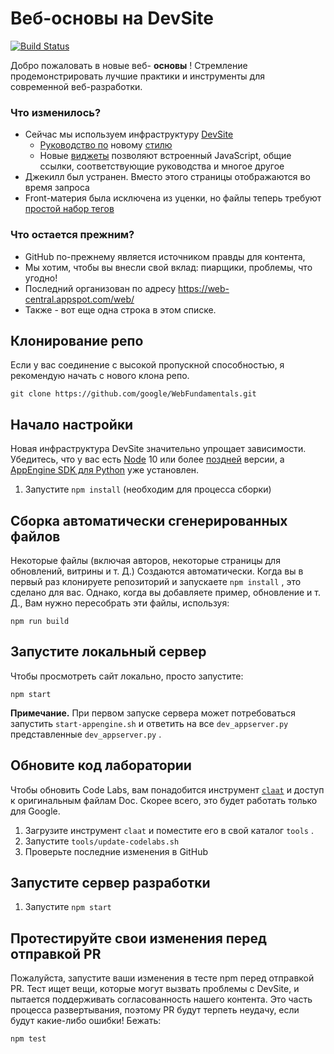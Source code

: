 # Веб-основы на DevSite

[![Build Status](https://travis-ci.org/google/WebFundamentals.svg?branch=master)](https://travis-ci.org/google/WebFundamentals)

Добро пожаловать в новые веб- **основы** ! Стремление продемонстрировать лучшие практики и инструменты для современной веб-разработки.

### Что изменилось?

- Сейчас мы используем инфраструктуру [DevSite](https://developers.google.com/) 
    -  [Руководство по](https://petele-scratch.appspot.com/web/resources/style-guide) новому [стилю](https://petele-scratch.appspot.com/web/resources/style-guide) 
    -  Новые [виджеты](https://petele-scratch.appspot.com/web/resources/widgets) позволяют встроенный JavaScript, общие ссылки, соответствующие руководства и многое другое 
- Джекилл был устранен. Вместо этого страницы отображаются во время запроса
- Front-материя была исключена из уценки, но файлы теперь требуют [простой набор тегов](https://petele-scratch.appspot.com/web/resources/writing-an-article#yaml-front-matter)

### Что остается прежним?

- GitHub по-прежнему является источником правды для контента,
- Мы хотим, чтобы вы внесли свой вклад: пиарщики, проблемы, что угодно!
- Последний организован по адресу https://web-central.appspot.com/web/
- Также - вот еще одна строка в этом списке.

## Клонирование репо

Если у вас соединение с высокой пропускной способностью, я рекомендую начать с нового клона репо.

```
git clone https://github.com/google/WebFundamentals.git
```

## Начало настройки

Новая инфраструктура DevSite значительно упрощает зависимости. Убедитесь, что у вас есть [Node](https://nodejs.org/en/) 10 или более [поздней](https://cloud.google.com/appengine/downloads#Google_App_Engine_SDK_for_Python) версии, а [AppEngine SDK для Python](https://cloud.google.com/appengine/downloads#Google_App_Engine_SDK_for_Python) уже установлен.

1. Запустите `npm install` (необходим для процесса сборки)

## Сборка автоматически сгенерированных файлов

Некоторые файлы (включая авторов, некоторые страницы для обновлений, витрины и т. Д.) Создаются автоматически. Когда вы в первый раз клонируете репозиторий и запускаете `npm install` , это сделано для вас. Однако, когда вы добавляете пример, обновление и т. Д., Вам нужно пересобрать эти файлы, используя:

```
npm run build
```

## Запустите локальный сервер

Чтобы просмотреть сайт локально, просто запустите:

```
npm start
```

**Примечание.** При первом запуске сервера может потребоваться запустить `start-appengine.sh` и ответить на все `dev_appserver.py` представленные `dev_appserver.py` .

## Обновите код лаборатории

Чтобы обновить Code Labs, вам понадобится инструмент [`claat`](https://github.com/googlecodelabs/tools/tree/master/claat) и доступ к оригинальным файлам Doc. Скорее всего, это будет работать только для Google.

1. Загрузите инструмент `claat` и поместите его в свой каталог `tools` .
2. Запустите `tools/update-codelabs.sh`
3. Проверьте последние изменения в GitHub

## Запустите сервер разработки

1. Запустите `npm start`

## Протестируйте свои изменения перед отправкой PR

Пожалуйста, запустите ваши изменения в тесте npm перед отправкой PR. Тест ищет вещи, которые могут вызвать проблемы с DevSite, и пытается поддерживать согласованность нашего контента. Это часть процесса развертывания, поэтому PR будут терпеть неудачу, если будут какие-либо ошибки! Бежать:

```
npm test
```
